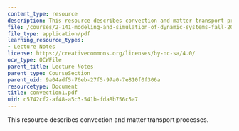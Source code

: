```yaml
---
content_type: resource
description: This resource describes convection and matter transport processes.
file: /courses/2-141-modeling-and-simulation-of-dynamic-systems-fall-2006/c5742cf2af48a5c3541bfda8b756c5a7_convection1.pdf
file_type: application/pdf
learning_resource_types:
- Lecture Notes
license: https://creativecommons.org/licenses/by-nc-sa/4.0/
ocw_type: OCWFile
parent_title: Lecture Notes
parent_type: CourseSection
parent_uid: 9a04adf5-76eb-27f5-97a0-7e810f0f306a
resourcetype: Document
title: convection1.pdf
uid: c5742cf2-af48-a5c3-541b-fda8b756c5a7
---
```

This resource describes convection and matter transport processes.